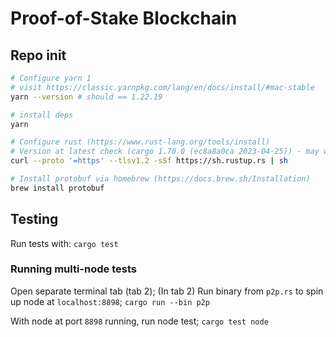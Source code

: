 # Proof-of-Stake Blockchain

## Repo init

```zsh
# Configure yarn 1
# visit https://classic.yarnpkg.com/lang/en/docs/install/#mac-stable
yarn --version # should == 1.22.19

# install deps
yarn

# Configure rust (https://www.rust-lang.org/tools/install)
# Version at latest check (cargo 1.70.0 (ec8a8a0ca 2023-04-25)) - may work with older versions
curl --proto '=https' --tlsv1.2 -sSf https://sh.rustup.rs | sh

# Install protobuf via homebrew (https://docs.brew.sh/Installation)
brew install protobuf
```

## Testing

Run tests with:
`cargo test`

### Running multi-node tests

Open separate terminal tab (tab 2);
(In tab 2) Run binary from `p2p.rs` to spin up node at `localhost:8898`;
`cargo run --bin p2p`

With node at port `8898` running, run node test;
`cargo test node`
